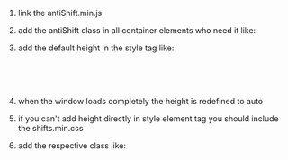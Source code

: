 1. link the antiShift.min.js
2. add the antiShift class in all container elements who need it like:

    <div class="antiShift" >

3. add the default height in the style tag like:

    <div style="height: 50px;"> 
4. when the window loads completely the height is redefined to auto

    <div style="height: auto;">

5. if you can't add height directly in style element tag you should include the shifts.min.css

6. add the respective class like:

    <div class="h-50"> <!--height: 5px;-->